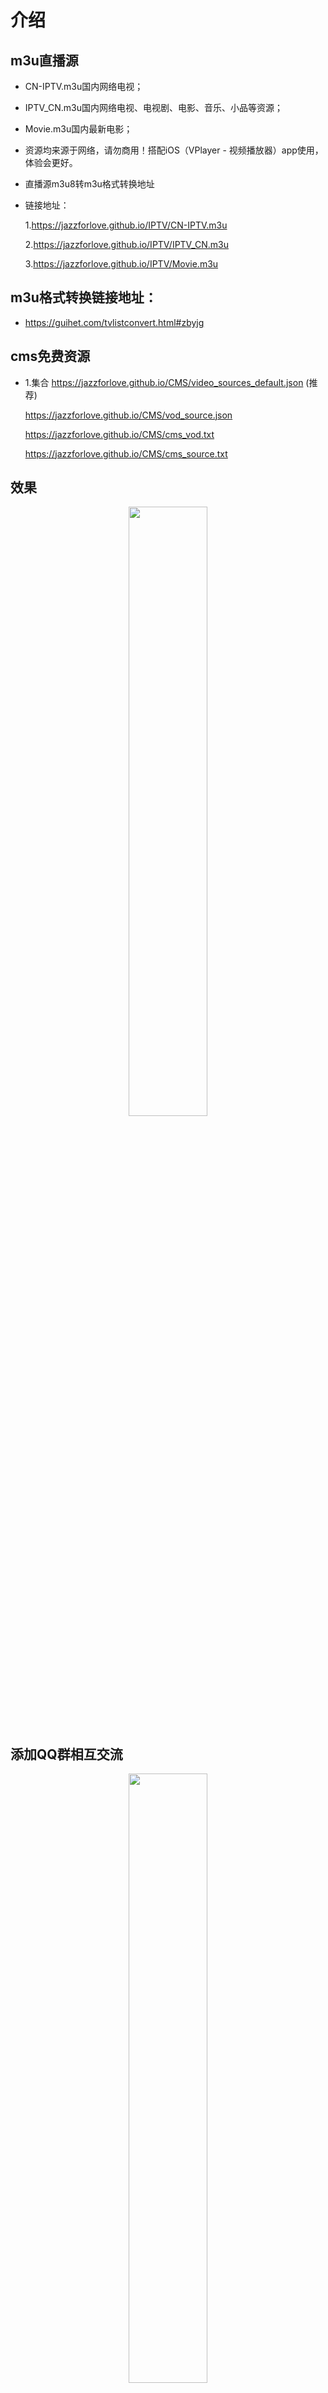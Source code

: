 # 介绍
## m3u直播源
- CN-IPTV.m3u国内网络电视；
- IPTV_CN.m3u国内网络电视、电视剧、电影、音乐、小品等资源；
- Movie.m3u国内最新电影；
- 资源均来源于网络，请勿商用！搭配iOS（VPlayer - 视频播放器）app使用，体验会更好。

- 直播源m3u8转m3u格式转换地址

- 链接地址：
  
  1.https://jazzforlove.github.io/IPTV/CN-IPTV.m3u
  
  2.https://jazzforlove.github.io/IPTV/IPTV_CN.m3u

  3.https://jazzforlove.github.io/IPTV/Movie.m3u

## m3u格式转换链接地址：
  
-  https://guihet.com/tvlistconvert.html#zbyjg

## cms免费资源
- 1.集合
  https://jazzforlove.github.io/CMS/video_sources_default.json (推荐)
  
  https://jazzforlove.github.io/CMS/vod_source.json

  https://jazzforlove.github.io/CMS/cms_vod.txt

  https://jazzforlove.github.io/CMS/cms_source.txt
  
## 效果
<p align="center">
<img src="https://github.com/jazzforlove/jazzforlove.github.io/blob/main/imgs/show.gif" width="50%,height="50%">
</p>

## 添加QQ群相互交流
<p align="center">
<img src="https://jazzforlove.github.io/imgs/794BF61EFA11C9C88B474F8F792B8FAE.png" width="50%",height="50%">
</p>
